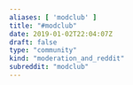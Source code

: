```yaml
---
aliases: [ 'modclub' ]
title: "#modclub"
date: 2019-01-02T22:04:07Z
draft: false
type: "community"
kind: "moderation_and_reddit"
subreddit: "modclub"
---
```

